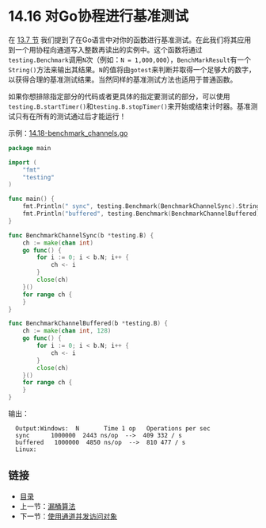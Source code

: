 # 14.16 对Go协程进行基准测试

在 [13.7 节](13.7.md) 我们提到了在Go语言中对你的函数进行基准测试。在此我们将其应用到一个用协程向通道写入整数再读出的实例中。这个函数将通过`testing.Benchmark`调用`N`次（例如：`N = 1,000,000`），`BenchMarkResult`有一个`String()`方法来输出其结果。`N`的值将由`gotest`来判断并取得一个足够大的数字，以获得合理的基准测试结果。当然同样的基准测试方法也适用于普通函数。

如果你想排除指定部分的代码或者更具体的指定要测试的部分，可以使用`testing.B.startTimer()`和`testing.B.stopTimer()`来开始或结束计时器。基准测试只有在所有的测试通过后才能运行！

示例：[14.18-benchmark\_channels.go](https://github.com/codeSu97/the-way-to-go_ZH_CN/tree/cb9c3473071aa65151922c4b563acfdbbf0b71e5/eBook/examples/chapter_14/benchmark_channels.go)

```go
package main

import (
    "fmt"
    "testing"
)

func main() {
    fmt.Println(" sync", testing.Benchmark(BenchmarkChannelSync).String())
    fmt.Println("buffered", testing.Benchmark(BenchmarkChannelBuffered).String())
}

func BenchmarkChannelSync(b *testing.B) {
    ch := make(chan int)
    go func() {
        for i := 0; i < b.N; i++ {
            ch <- i
        }
        close(ch)
    }()
    for range ch {
    }
}

func BenchmarkChannelBuffered(b *testing.B) {
    ch := make(chan int, 128)
    go func() {
        for i := 0; i < b.N; i++ {
            ch <- i
        }
        close(ch)
    }()
    for range ch {
    }
}
```

输出：

```text
  Output:Windows:  N       Time 1 op   Operations per sec
  sync      1000000  2443 ns/op  -->  409 332 / s
  buffered   1000000  4850 ns/op  -->  810 477 / s
  Linux:
```

## 链接

* [目录](directory.md)
* 上一节：[漏桶算法](14.15.md)
* 下一节：[使用通道并发访问对象](14.17.md)


